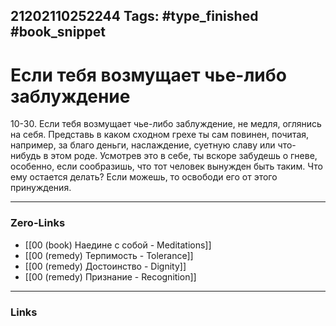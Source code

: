 21202110252244
Tags: #type_finished #book_snippet 
---
# Если тебя возмущает чье-либо заблуждение

 10-30. Если тебя возмущает чье-либо заблуждение, не медля, оглянись на себя. Представь в каком сходном грехе ты сам повинен, почитая, например, за благо деньги, наслаждение, суетную славу или что-нибудь в этом роде. Усмотрев это в себе, ты вскоре забудешь о гневе, особенно, если сообразишь, что тот человек вынужден быть таким. Что ему остается делать? Если можешь, то освободи его от этого принуждения. 

---
### Zero-Links
 - [[00 (book) Наедине с собой - Meditations]]
 - [[00 (remedy) Терпимость - Tolerance]]
 - [[00 (remedy) Достоинство - Dignity]]
 - [[00 (remedy) Признание - Recognition]]
---
### Links

